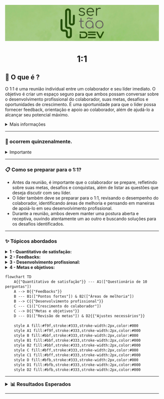 ![](./img/capa-sertao-dev.jpeg)

<h1 style="text-align: center">1:1</h1>

## 🤝 O que é ?

O 1:1 é uma reunião individual entre um colaborador e seu líder imediato. O objetivo é criar um espaço seguro para que ambos possam conversar sobre o desenvolvimento profissional do colaborador, suas metas, desafios e oportunidades de crescimento. É uma oportunidade para que o líder possa fornecer feedback, orientação e apoio ao colaborador, além de ajudá-lo a alcançar seu potencial máximo.

<details>
  <summary>Mais informações</summary>
 
- O 1:1 é uma prática comum em empresas que valorizam o desenvolvimento profissional de seus colaboradores e buscam criar um ambiente de trabalho saudável e produtivo.
</details>

---

### 📆	ocorrem quinzenalmente.

<details>
  <summary>Importante</summary>

- **O horário é pré-definido entre o colaborador e seu líder, estabelecendo uma regularidade de encontros a cada 15 dias, no horário combinado.**
- duração da reunião pode variar de acordo com a necessidade do colaborador e do líder.
</details>

---

### 📋 Como se preparar para o 1:1?

- Antes da reunião, é importante que o colaborador se prepare, refletindo sobre suas metas, desafios e conquistas, além de listar as questões que deseja discutir com seu líder.
- O líder também deve se preparar para o 1:1, revisando o desempenho do colaborador, identificando áreas de melhoria e pensando em maneiras de apoiá-lo em seu desenvolvimento profissional.
- Durante a reunião, ambos devem manter uma postura aberta e receptiva, ouvindo atentamente um ao outro e buscando soluções para os desafios identificados.

---

### ✨	Tópicos abordados

<details>
  <summary style="font-size: 1.0em; font-weight: bold;">1 - Quantitativo de satisfação:</summary>

- O lider faz um questionario de em media 10 perguntas para saber como o colaborador se sente em relação ao trabalho, se está satisfeito com as atividades que realiza e se tem alguma sugestão para melhorar o ambiente de trabalho.
</details>

<details>
  <summary style="font-size: 1.0em; font-weight: bold;">2 - Feedbacks:</summary>

- Durante o 1:1, o líder fornece feedback ao colaborador sobre seu desempenho, destacando pontos fortes e áreas de melhoria.
</details>

<details>
  <summary style="font-size: 1.0em; font-weight: bold;">3 - Desenvolvimento profissional:</summary>

- O líder e o colaborador discutem oportunidades de desenvolvimento profissional, como treinamentos, cursos e projetos que possam contribuir para o crescimento e aprimoramento do colaborador.
</details>

<details>
  <summary style="font-size: 1.0em; font-weight: bold;">4 - Metas e objetivos:</summary>

- O colaborador e o líder revisam as metas e objetivos estabelecidos anteriormente, discutindo o progresso e identificando possíveis ajustes para garantir que o colaborador esteja alinhado com as expectativas da empresa.
</details>

```mermaid
flowchart TD
    A{{"Quantitativo de satisfação"}} --- A1(["Questionário de 10 perguntas"])
    A --> B{{"Feedbacks"}}
    B --- B1(["Pontos fortes"]) & B2(["Áreas de melhoria"])
    B --> C{{"Desenvolvimento profissional"}}
    C --- C1(["Crescimento do colaborador"])
    C --> D{{"Metas e objetivos"}}
    D --- D1(["Revisão de metas"]) & D2{{"Ajustes necessários"}}

    style A fill:#f9f,stroke:#333,stroke-width:2px,color:#000
    style A1 fill:#f9f,stroke:#333,stroke-width:2px,color:#000
    style B fill:#bbf,stroke:#333,stroke-width:2px,color:#000
    style B1 fill:#bbf,stroke:#333,stroke-width:2px,color:#000
    style B2 fill:#bbf,stroke:#333,stroke-width:2px,color:#000
    style C fill:#bff,stroke:#333,stroke-width:2px,color:#000
    style C1 fill:#bff,stroke:#333,stroke-width:2px,color:#000
    style D fill:#bfb,stroke:#333,stroke-width:2px,color:#000
    style D1 fill:#bfb,stroke:#333,stroke-width:2px,color:#000
    style D2 fill:#bfb,stroke:#333,stroke-width:2px,color:#000
```

---

<details>
  <summary style="font-size: 1.17em; font-weight: bold;">📊 Resultados Esperados</summary>

- **Criação de um espaço seguro para que o colaborador possa compartilhar suas preocupações, ideias e sugestões com seu líder.**
- **Fornecimento de feedback construtivo e orientação para o desenvolvimento profissional do colaborador.**
- **Identificação de oportunidades de crescimento e aprimoramento.**
- **Alinhamento das expectativas e metas entre o colaborador e o líder.**
- **Estabelecimento de ações concretas para o desenvolvimento e crescimento do colaborador.**
</details>

---
